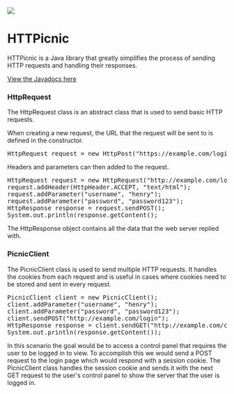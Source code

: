 <img src="https://img.shields.io/maven-metadata/v/https/repo1.maven.org/maven2/org/henrya/httpicnic/maven-metadata.xml.svg?label=Maven">


# HTTPicnic
HTTPicnic is a Java library that greatly simplifies the process of sending HTTP requests and handling their responses.

[View the Javadocs here](https://henry-anderson.github.io/HTTPicnic/)

<h3>HttpRequest</h3>
The HttpRequest class is an abstract class that is used to send basic HTTP requests.

When creating a new request, the URL that the request will be sent to is defined in the constructor.

<pre>
HttpRequest request = new HttpPost("https://example.com/login");
</pre>

Headers and parameters can then added to the request.

<pre>
HttpRequest request = new HttpRequest("http://example.com/login");
request.addHeader(HttpHeader.ACCEPT, "text/html");
request.addParameter("username", "henry");
request.addParameter("password", "password123");
HttpResponse response = request.sendPOST();
System.out.println(response.getContent();
</pre>

The HttpResponse object contains all the data that the web server replied with.

<h3>PicnicClient</h3>
The PicnicClient class is used to send multiple HTTP requests. It handles the cookies from each request and is useful in cases where cookies need to be stored and sent in every request.

<pre>
PicnicClient client = new PicnicClient();
client.addParameter("username", "henry");
client.addParameter("password", "password123");
client.sendPOST("http://example.com/login");
HttpResponse response = client.sendGET("http://example.com/control_panel");
System.out.println(response.getContent());
</pre>

In this scenario the goal would be to access a control panel that requires the user to be logged in to view. To accomplish this we would send a POST request to the login page which would respond with a session cookie. The PicnicClient class handles  the session cookie and sends it with the next GET request to the user's control panel to show the server that the user is logged in.
